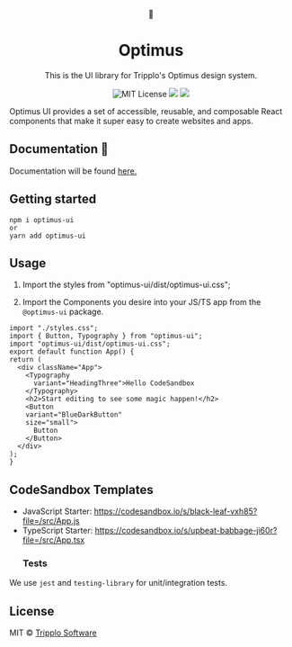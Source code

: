 <div align="center">
    <div><span>🤖</span></div>
    <h1 align="center">Optimus</h1>
    <p>This is the UI library for Tripplo's Optimus design system. 
    <a href="https://github.com/Tripplo-Software/optimus" title="Tripplo Optimus">
    </a>
    <p>
      <img alt="MIT License" src="https://img.shields.io/github/license/Tripplo-Software/optimus"/>
      <img src="https://img.shields.io/github/issues/Tripplo-Software/optimus">
      <img src="https://img.shields.io/npm/v/optimus-ui">
    </p>
  </div>
  Optimus UI provides a set of accessible, reusable, and composable React
  components that make it super easy to create websites and apps.

  ## Documentation 📝
  Documentation will be found <a href="optimus-ui.netlify.app/">here.</a>

  ## Getting started

  ```shell
  npm i optimus-ui
  or
  yarn add optimus-ui
  ```

  ## Usage

  1. Import the styles from "optimus-ui/dist/optimus-ui.css";

  2. Import the Components you desire into your JS/TS app from the `@optimus-ui` package.

  ```tsx
  import "./styles.css";
  import { Button, Typography } from "optimus-ui";
  import "optimus-ui/dist/optimus-ui.css";
  export default function App() {
  return (
    <div className="App">
      <Typography
        variant="HeadingThree">Hello CodeSandbox
      </Typography>
      <h2>Start editing to see some magic happen!</h2>
      <Button 
      variant="BlueDarkButton" 
      size="small">
        Button
      </Button>
    </div>
  );
}
  ```

## CodeSandbox Templates

- JavaScript Starter: https://codesandbox.io/s/black-leaf-vxh85?file=/src/App.js
- TypeScript Starter: https://codesandbox.io/s/upbeat-babbage-ji60r?file=/src/App.tsx
  ### Tests

We use `jest` and `testing-library` for unit/integration tests.

## License

MIT © [Tripplo Software](https://github.com/Tripplo-Software)
